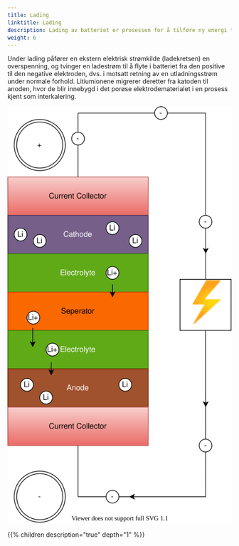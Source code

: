 ```yaml
---
title: Lading
linktitle: Lading
description: Lading av batteriet er prosessen for å tilføre ny energi til batteriet.
weight: 6
---
```

<!-- markdownlint-disable MD033 -->
Under lading påfører en ekstern elektrisk strømkilde (ladekretsen) en overspenning, og tvinger en ladestrøm til å flyte i batteriet fra den positive til den negative elektroden, dvs. i motsatt retning av en utladningsstrøm under normale forhold. Litiumionene migrerer deretter fra katoden til anoden, hvor de blir innebygd i det porøse elektrodematerialet i en prosess kjent som interkalering.

![Battery charging](batteryconceptcharging.drawio.svg "Ladeprosess")

{{% children description="true" depth="1" %}}
